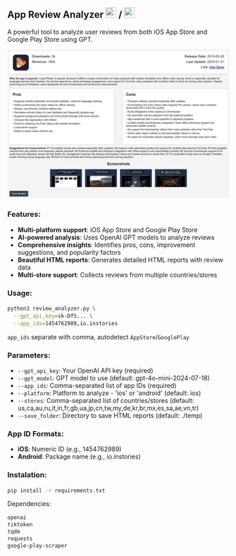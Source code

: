 ## App Review Analyzer <img width=24px height=24px src="https://upload.wikimedia.org/wikipedia/commons/6/67/App_Store_%28iOS%29.svg"> / <img width=24px height=24px src="https://upload.wikimedia.org/wikipedia/commons/d/d0/Google_Play_Arrow_logo.svg">


A powerful tool to analyze user reviews from both iOS App Store and Google Play Store using GPT.

<img src="images/analytics_preview.jpg">

### Features:
- **Multi-platform support**: iOS App Store and Google Play Store
- **AI-powered analysis**: Uses OpenAI GPT models to analyze reviews
- **Comprehensive insights**: Identifies pros, cons, improvement suggestions, and popularity factors
- **Beautiful HTML reports**: Generates detailed HTML reports with review data
- **Multi-store support**: Collects reviews from multiple countries/stores

### Usage:
```sh
python3 review_analyzer.py \
  --gpt_api_key=sk-DfS... \
  --app_ids=1454762989,io.instories
```
`app_ids` separate with comma, autodetect `AppStore`/`GooglePlay`

### Parameters:
- `--gpt_api_key`: Your OpenAI API key (required)
- `--gpt_model`: GPT model to use (default: gpt-4o-mini-2024-07-18)
- `--app_ids`: Comma-separated list of app IDs (required)
- `--platform`: Platform to analyze - 'ios' or 'android' (default: ios)
- `--stores`: Comma-separated list of countries/stores (default: us,ca,au,ru,it,in,fr,gb,ua,jp,cn,tw,my,de,kr,br,mx,es,sa,ae,vn,tr)
- `--save_folder`: Directory to save HTML reports (default: ./temp)

### App ID Formats:
- **iOS**: Numeric ID (e.g., 1454762989)
- **Android**: Package name (e.g., io.instories)

### Instalation:
```bash
pip install -r requirements.txt
```
Dependencies:
```
openai
tiktoken
tqdm
requests
google-play-scraper
```
